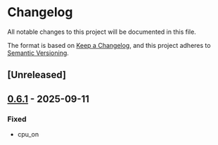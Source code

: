# Changelog

All notable changes to this project will be documented in this file.

The format is based on [Keep a Changelog](https://keepachangelog.com/en/1.0.0/),
and this project adheres to [Semantic Versioning](https://semver.org/spec/v2.0.0.html).

## [Unreleased]

## [0.6.1](https://github.com/rcore-os/somehal/compare/page-table-generic-v0.6.0...page-table-generic-v0.6.1) - 2025-09-11

### Fixed

- cpu_on
